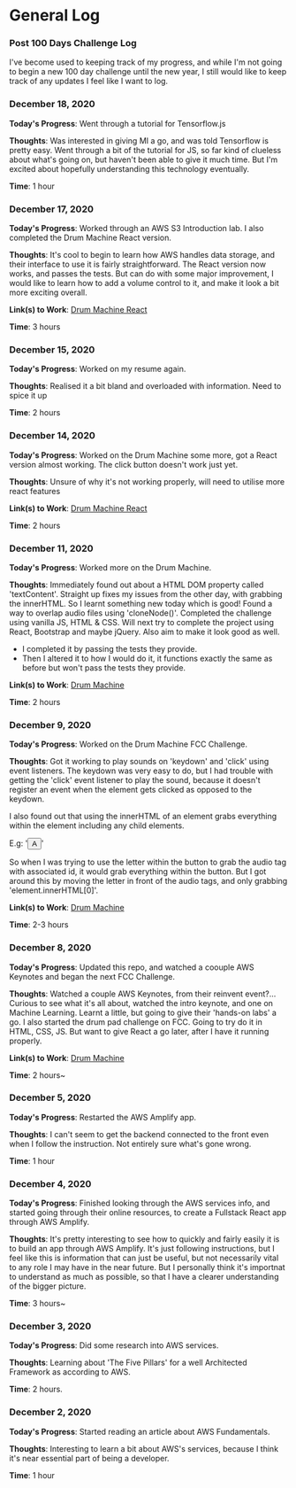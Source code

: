 # General Log
### Post 100 Days Challenge Log
I've become used to keeping track of my progress, and while I'm not going to begin a new 100 day challenge until the new year, I still would like to keep track of any updates I feel like I want to log.

<!--
### December 1, 2020
**Today's Progress**:

**Thoughts**:

**Link(s) to Work**:

**Time**:
-->

### December 18, 2020
**Today's Progress**: Went through a tutorial for Tensorflow.js

**Thoughts**: Was interested in giving MI a go, and was told Tensorflow is pretty easy. Went through a bit of the tutorial for JS, so far kind of clueless about what's going on, but haven't been able to give it much time. But I'm excited about hopefully understanding this technology eventually.

**Time**: 1 hour


### December 17, 2020
**Today's Progress**: Worked through an AWS S3 Introduction lab. I also completed the Drum Machine React version.

**Thoughts**: It's cool to begin to learn how AWS handles data storage, and their interface to use it is fairly straightforward. The React version now works, and passes the tests. But can do with some major improvement, I would like to learn how to add a volume control to it, and make it look a bit more exciting overall.

**Link(s) to Work**: [Drum Machine React](https://codepen.io/tory24/pen/dypNqGo)

**Time**: 3 hours


### December 15, 2020
**Today's Progress**: Worked on my resume again.

**Thoughts**: Realised it a bit bland and overloaded with information. Need to spice it up

**Time**: 2 hours


### December 14, 2020
**Today's Progress**: Worked on the Drum Machine some more, got a React version almost working. The click button doesn't work just yet.

**Thoughts**: Unsure of why it's not working properly, will need to utilise more react features 

**Link(s) to Work**: [Drum Machine React](https://codepen.io/tory24/pen/dypNqGo)

**Time**: 2 hours


### December 11, 2020
**Today's Progress**: Worked more on the Drum Machine.

**Thoughts**: Immediately found out about a HTML DOM property called 'textContent'. Straight up fixes my issues from the other day, with grabbing the innerHTML. So I learnt something new today which is good!
Found a way to overlap audio files using 'cloneNode()'.
Completed the challenge using vanilla JS, HTML & CSS. Will next try to complete the project using React, Bootstrap and maybe jQuery. Also aim to make it look good as well.
- I completed it by passing the tests they provide.
- Then I altered it to how I would do it, it functions exactly the same as before but won't pass the tests they provide.

**Link(s) to Work**: [Drum Machine](https://codepen.io/tory24/pen/OJRXjre)

**Time**: 2 hours


### December 9, 2020
**Today's Progress**: Worked on the Drum Machine FCC Challenge.

**Thoughts**: Got it working to play sounds on 'keydown' and 'click' using event listeners. The keydown was very easy to do, but I had trouble with getting the 'click' event listener to play the sound, because it doesn't register an event when the element gets clicked as opposed to the keydown.

I also found out that using the innerHTML of an element grabs everything within the element including any child elements.

E.g: '<button><audio id="A"></audio>A</button>' 

So when I was trying to use the letter within the button to grab the audio tag with associated id, it would grab everything within the button. But I got around this by moving the letter in front of the audio tags, and only grabbing 'element.innerHTML[0]'.

**Link(s) to Work**: [Drum Machine](https://codepen.io/tory24/pen/OJRXjre)

**Time**: 2-3 hours


### December 8, 2020
**Today's Progress**: Updated this repo, and watched a coouple AWS Keynotes and began the next FCC Challenge.

**Thoughts**: Watched a couple AWS Keynotes, from their reinvent event?... Curious to see what it's all about, watched the intro keynote, and one on Machine Learning. Learnt a little, but going to give their 'hands-on labs' a go. 
I also started the drum pad challenge on FCC. Going to try do it in HTML, CSS, JS. But want to give React a go later, after I have it running properly.

**Link(s) to Work**: [Drum Machine](https://codepen.io/tory24/pen/OJRXjre)

**Time**: 2 hours~

### December 5, 2020
**Today's Progress**: Restarted the AWS Amplify app.

**Thoughts**: I can't seem to get the backend connected to the front even when I follow the instruction. Not entirely sure what's gone wrong.

**Time**: 1 hour


### December 4, 2020
**Today's Progress**: Finished looking through the AWS services info, and started going through their online resources, to create a Fullstack React app through AWS Amplify.

**Thoughts**: It's pretty interesting to see how to quickly and fairly easily it is to build an app through AWS Amplify. It's just following instructions, but I feel like this is information that can just be useful, but not necessarily vital to any role I may have in the near future. But I personally think it's importnat to understand as much as possible, so that I have a clearer understanding of the bigger picture.

**Time**: 3 hours~

### December 3, 2020
**Today's Progress**: Did some research into AWS services.

**Thoughts**: Learning about 'The Five Pillars' for a well Architected Framework as according to AWS.

**Time**: 2 hours.

### December 2, 2020
**Today's Progress**: Started reading an article about AWS Fundamentals.

**Thoughts**: Interesting to learn a bit about AWS's services, because I think it's near essential part of being a developer.

**Time**: 1 hour